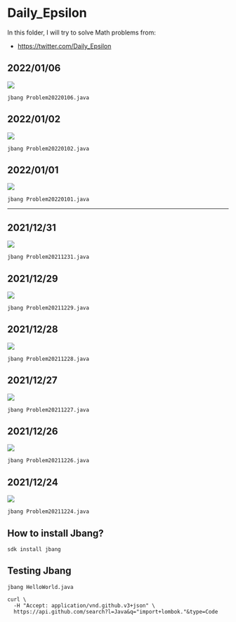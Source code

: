 # Daily_Epsilon

In this folder, I will try to solve Math problems from:

- https://twitter.com/Daily_Epsilon

## 2022/01/06

![](20220106.png)

```
jbang Problem20220106.java
```

## 2022/01/02

![](20220102.png)

```
jbang Problem20220102.java
```

## 2022/01/01

![](20220101.png)

```
jbang Problem20220101.java
```

---

## 2021/12/31

![](20211231.png)

```
jbang Problem20211231.java
```

## 2021/12/29

![](20211229.png)

```
jbang Problem20211229.java
```

## 2021/12/28

![](20211228.png)

```
jbang Problem20211228.java
```

## 2021/12/27

![](20211227.png)

```
jbang Problem20211227.java
```

## 2021/12/26

![](20211226.png)

```
jbang Problem20211226.java
```

## 2021/12/24

![](20211224.png)

```
jbang Problem20211224.java
```

## How to install Jbang?

```
sdk install jbang
```

## Testing Jbang

```
jbang HelloWorld.java
```

```
curl \
  -H "Accept: application/vnd.github.v3+json" \
  https://api.github.com/search?l=Java&q="import+lombok."&type=Code
```